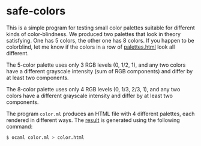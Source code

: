 safe-colors
===========

This is a simple program for testing small color palettes suitable
for different kinds of color-blindness.
We produced two palettes that look in theory satisfying. One has 5
colors, the other one has 8 colors. If you happen to be
colorblind, let me know if the colors in a row of
[palettes.html](http://htmlpreview.github.io/?https://github.com/mjambon/safe-colors/master/palettes.html)
look all different.

The 5-color palette uses only 3 RGB levels (0, 1/2, 1),
and any two colors have a different grayscale intensity
(sum of RGB components) and differ by at least two components.

The 8-color palette uses only 4 RGB levels (0, 1/3, 2/3, 1),
and any two colors have a different grayscale intensity
and differ by at least two components.

The program `color.ml` produces an HTML file with 4 different
palettes, each rendered in different ways.
The [result](http://htmlpreview.github.io/?https://github.com/mjambon/safe-colors/master/color.html) is generated using the following command:

```bash
$ ocaml color.ml > color.html
```
